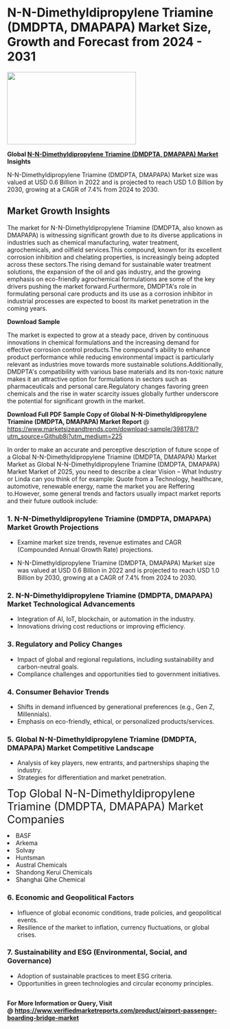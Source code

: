 <H1>N-N-Dimethyldipropylene Triamine (DMDPTA, DMAPAPA) Market Size, Growth and Forecast from 2024 - 2031</H1><img class="aligncenter size-medium wp-image-584254" src="https://thirdeyenews.in/wp-content/uploads/2024/09/Global-Market-Research-300x168.jpeg" alt="" width="300" height="168" /><p><strong>Global&nbsp;<a href="https://www.marketsizeandtrends.com/download-sample/398178/?utm_source=Github8j?utm_medium=225">N-N-Dimethyldipropylene Triamine (DMDPTA, DMAPAPA) Market</a> Insights</strong></p><p>N-N-Dimethyldipropylene Triamine (DMDPTA, DMAPAPA) Market size was valued at USD 0.6 Billion in 2022 and is projected to reach USD 1.0 Billion by 2030, growing at a CAGR of 7.4% from 2024 to 2030.</p><p><h2>Market Growth Insights</h2> <p>The market for N-N-Dimethyldipropylene Triamine (DMDPTA, also known as DMAPAPA) is witnessing significant growth due to its diverse applications in industries such as chemical manufacturing, water treatment, agrochemicals, and oilfield services.This compound, known for its excellent corrosion inhibition and chelating properties, is increasingly being adopted across these sectors.The rising demand for sustainable water treatment solutions, the expansion of the oil and gas industry, and the growing emphasis on eco-friendly agrochemical formulations are some of the key drivers pushing the market forward.Furthermore, DMDPTA's role in formulating personal care products and its use as a corrosion inhibitor in industrial processes are expected to boost its market penetration in the coming years.</p> <p><strong>Download Sample</strong></p> <p>The market is expected to grow at a steady pace, driven by continuous innovations in chemical formulations and the increasing demand for effective corrosion control products.The compound's ability to enhance product performance while reducing environmental impact is particularly relevant as industries move towards more sustainable solutions.Additionally, DMDPTA's compatibility with various base materials and its non-toxic nature makes it an attractive option for formulations in sectors such as pharmaceuticals and personal care.Regulatory changes favoring green chemicals and the rise in water scarcity issues globally further underscore the potential for significant growth in the market.</p> <p><span class=""><strong>Download Full PDF Sample Copy of Global N-N-Dimethyldipropylene Triamine (DMDPTA, DMAPAPA) Market Report</strong> @ <a href="https://www.marketsizeandtrends.com/download-sample/398178/?utm_source=Github8j?utm_medium=225" target="_blank">https://www.marketsizeandtrends.com/download-sample/398178/?utm_source=Github8j?utm_medium=225</a></span></p><p>In order to make an accurate and perceptive description of future scope of a Global&nbsp;N-N-Dimethyldipropylene Triamine (DMDPTA, DMAPAPA) Market Market as Global&nbsp;N-N-Dimethyldipropylene Triamine (DMDPTA, DMAPAPA) Market Market of 2025, you need to describe a clear Vision &ndash; What Industry or Linda can you think of for example: Quote from a Technology, healthcare, automotive, renewable energy, name the market you are Reffering to.However, some general trends and factors usually impact market reports and their future outlook include:</p><h3>1.&nbsp;<strong>N-N-Dimethyldipropylene Triamine (DMDPTA, DMAPAPA) Market Growth Projections</strong></h3><ul><li>Examine market size trends, revenue estimates and CAGR (Compounded Annual Growth Rate) projections.</li><li><p>N-N-Dimethyldipropylene Triamine (DMDPTA, DMAPAPA) Market size was valued at USD 0.6 Billion in 2022 and is projected to reach USD 1.0 Billion by 2030, growing at a CAGR of 7.4% from 2024 to 2030.</p></li></ul><h3>2.&nbsp;<strong>N-N-Dimethyldipropylene Triamine (DMDPTA, DMAPAPA) Market Technological Advancements</strong></h3><ul><li>Integration of AI, IoT, blockchain, or automation in the industry.</li><li>Innovations driving cost reductions or improving efficiency.</li></ul><h3>3.&nbsp;<strong>Regulatory and Policy Changes</strong></h3><ul><li>Impact of global and regional regulations, including sustainability and carbon-neutral goals.</li><li>Compliance challenges and opportunities tied to government initiatives.</li></ul><h3>4.&nbsp;<strong>Consumer Behavior Trends</strong></h3><ul><li>Shifts in demand influenced by generational preferences (e.g., Gen Z, Millennials).</li><li>Emphasis on eco-friendly, ethical, or personalized products/services.</li></ul><h3>5.&nbsp;<strong>Global N-N-Dimethyldipropylene Triamine (DMDPTA, DMAPAPA) Market Competitive Landscape</strong></h3><ul><li>Analysis of key players, new entrants, and partnerships shaping the industry.</li><li>Strategies for differentiation and market penetration.</li></ul><p data-pm-slice="1 1 []"><span style="color: inherit; font-family: inherit; font-size: 25px;">Top Global N-N-Dimethyldipropylene Triamine (DMDPTA, DMAPAPA) Market Companies</span></p><div class="" data-test-id=""><p><li>BASF</li><li> Arkema</li><li> Solvay</li><li> Huntsman</li><li> Austral Chemicals</li><li> Shandong Kerui Chemicals</li><li> Shanghai Qihe Chemical</li></p></div><h3>6.&nbsp;<strong>Economic and Geopolitical Factors</strong></h3><ul><li>Influence of global economic conditions, trade policies, and geopolitical events.</li><li>Resilience of the market to inflation, currency fluctuations, or global crises.</li></ul><h3>7.&nbsp;<strong>Sustainability and ESG (Environmental, Social, and Governance)</strong></h3><ul><li>Adoption of sustainable practices to meet ESG criteria.</li><li>Opportunities in green technologies and circular economy principles.</li></ul><h2><strong style="font-size: 14px;">For More Information or Query, Visit @&nbsp;</strong><a style="background-color: #ffffff; font-size: 14px;" href="https://www.marketsizeandtrends.com/report/n-n-dimethyldipropylene-triamine-dmdpta-dmapapa-market/" target="_blank">https://www.verifiedmarketreports.com/product/airport-passenger-boarding-bridge-market</a></h2>